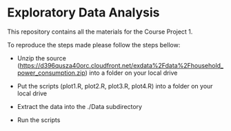 # Exploratory Data Analysis

This repository contains all the materials for the Course Project 1.

To reproduce the steps made please follow the steps bellow:

- Unzip the source (https://d396qusza40orc.cloudfront.net/exdata%2Fdata%2Fhousehold_power_consumption.zip) into a folder on your local drive

- Put the scripts (plot1.R, plot2.R, plot3.R, plot4.R) into a folder on your local drive

- Extract the data into the ./Data subdirectory

- Run the scripts